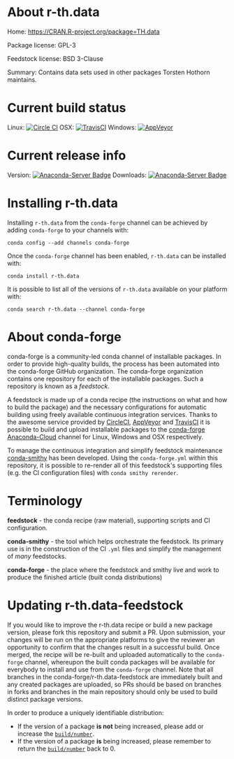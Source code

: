 About r-th.data
===============

Home: https://CRAN.R-project.org/package=TH.data

Package license: GPL-3

Feedstock license: BSD 3-Clause

Summary: Contains data sets used in other packages Torsten Hothorn maintains.



Current build status
====================

Linux: [![Circle CI](https://circleci.com/gh/conda-forge/r-th.data-feedstock.svg?style=shield)](https://circleci.com/gh/conda-forge/r-th.data-feedstock)
OSX: [![TravisCI](https://travis-ci.org/conda-forge/r-th.data-feedstock.svg?branch=master)](https://travis-ci.org/conda-forge/r-th.data-feedstock)
Windows: [![AppVeyor](https://ci.appveyor.com/api/projects/status/github/conda-forge/r-th.data-feedstock?svg=True)](https://ci.appveyor.com/project/conda-forge/r-th-data-feedstock/branch/master)

Current release info
====================
Version: [![Anaconda-Server Badge](https://anaconda.org/conda-forge/r-th.data/badges/version.svg)](https://anaconda.org/conda-forge/r-th.data)
Downloads: [![Anaconda-Server Badge](https://anaconda.org/conda-forge/r-th.data/badges/downloads.svg)](https://anaconda.org/conda-forge/r-th.data)

Installing r-th.data
====================

Installing `r-th.data` from the `conda-forge` channel can be achieved by adding `conda-forge` to your channels with:

```
conda config --add channels conda-forge
```

Once the `conda-forge` channel has been enabled, `r-th.data` can be installed with:

```
conda install r-th.data
```

It is possible to list all of the versions of `r-th.data` available on your platform with:

```
conda search r-th.data --channel conda-forge
```


About conda-forge
=================

conda-forge is a community-led conda channel of installable packages.
In order to provide high-quality builds, the process has been automated into the
conda-forge GitHub organization. The conda-forge organization contains one repository
for each of the installable packages. Such a repository is known as a *feedstock*.

A feedstock is made up of a conda recipe (the instructions on what and how to build
the package) and the necessary configurations for automatic building using freely
available continuous integration services. Thanks to the awesome service provided by
[CircleCI](https://circleci.com/), [AppVeyor](http://www.appveyor.com/)
and [TravisCI](https://travis-ci.org/) it is possible to build and upload installable
packages to the [conda-forge](https://anaconda.org/conda-forge)
[Anaconda-Cloud](http://docs.anaconda.org/) channel for Linux, Windows and OSX respectively.

To manage the continuous integration and simplify feedstock maintenance
[conda-smithy](http://github.com/conda-forge/conda-smithy) has been developed.
Using the ``conda-forge.yml`` within this repository, it is possible to re-render all of
this feedstock's supporting files (e.g. the CI configuration files) with ``conda smithy rerender``.


Terminology
===========

**feedstock** - the conda recipe (raw material), supporting scripts and CI configuration.

**conda-smithy** - the tool which helps orchestrate the feedstock.
                   Its primary use is in the construction of the CI ``.yml`` files
                   and simplify the management of *many* feedstocks.

**conda-forge** - the place where the feedstock and smithy live and work to
                  produce the finished article (built conda distributions)


Updating r-th.data-feedstock
============================

If you would like to improve the r-th.data recipe or build a new
package version, please fork this repository and submit a PR. Upon submission,
your changes will be run on the appropriate platforms to give the reviewer an
opportunity to confirm that the changes result in a successful build. Once
merged, the recipe will be re-built and uploaded automatically to the
`conda-forge` channel, whereupon the built conda packages will be available for
everybody to install and use from the `conda-forge` channel.
Note that all branches in the conda-forge/r-th.data-feedstock are
immediately built and any created packages are uploaded, so PRs should be based
on branches in forks and branches in the main repository should only be used to
build distinct package versions.

In order to produce a uniquely identifiable distribution:
 * If the version of a package **is not** being increased, please add or increase
   the [``build/number``](http://conda.pydata.org/docs/building/meta-yaml.html#build-number-and-string).
 * If the version of a package **is** being increased, please remember to return
   the [``build/number``](http://conda.pydata.org/docs/building/meta-yaml.html#build-number-and-string)
   back to 0.
